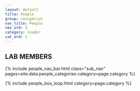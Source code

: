 ```yaml
---
layout: default
title: People
group: navigation
nav_title: People
nav_ord: 3
category: leader
cat_ord: 1
---
```


<h2>LAB MEMBERS</h2>

{% include people_nav_bar.html class="sub_nav" pages=site.data.people_categories category=page.category %}

{% include people_box_loop.html category=page.category %}


